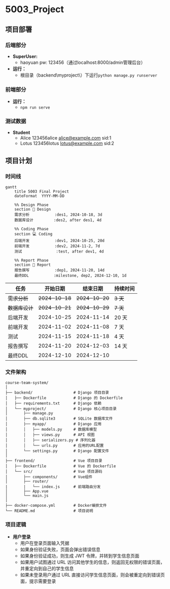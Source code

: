 # 5003_Project

## 项目部署

### 后端部分

- **SuperUser:**
  - haoyuan pw: 123456（通过localhost:8000/admin管理后台）
- **运行：**
  - 根目录（backend\myproject\）下运行`python manage.py runserver`

### 前端部分

- **运行：**
  - `npm run serve`

### 测试数据

- **Student**
  - Alice 123456alice alice@example.com sid:1
  - Lotus 123456lotus lotus@example.com sid:2


## 项目计划

### 时间线

```mermaid
gantt
    title 5003 Final Project
    dateFormat  YYYY-MM-DD

    %% Design Phase
    section 🎨 Design
    需求分析           :des1, 2024-10-18, 3d
    数据库设计         :des2, after des1, 4d

    %% Coding Phase
    section 💻 Coding
    后端开发           :dev1, 2024-10-25, 20d
    前端开发           :dev2, 2024-11-2, 7d
    测试               :test, after dev1, 4d

    %% Report Phase
    section 📝 Report
    报告撰写           :dep1, 2024-11-20, 14d
    最终DDL           :milestone, dep2, 2024-12-10, 1d

```

| **任务**       | **开始日期**   | **结束日期**   | **持续时间** |
| -------------- | -------------- | -------------- | ------------ |
| ~~需求分析~~   | ~~2024-10-18~~ | ~~2024-10-20~~ | ~~3 天~~     |
| ~~数据库设计~~ | ~~2024-10-21~~ | ~~2024-10-29~~ | ~~7 天~~     |
| 后端开发       | 2024-10-25     | 2024-11-14     | 20 天        |
| 前端开发       | 2024-11-02     | 2024-11-08     | 7 天         |
| 测试           | 2024-11-15     | 2024-11-18     | 4 天         |
| 报告撰写       | 2024-11-20     | 2024-12-03     | 14 天        |
| 最终DDL        | 2024-12-10     | 2024-12-10     |              |

### 文件架构

```
course-team-system/
│
├── backend/                  # Django 项目目录
│   ├── Dockerfile            # Django 的 Dockerfile
│   ├── requirements.txt      # Django 依赖
│   └── myproject/            # Django 核心项目目录
│       ├── manage.py
│       ├── db.sqlite3        # SQLite 数据库文件
│       ├── myapp/            # Django 应用
│       │   ├── models.py     # 数据库模型
│       │   ├── views.py      # API 视图
│       │   ├── serializers.py # 序列化器
│       │   └── urls.py       # 应用的URL配置
│       └── settings.py       # Django 配置文件
│
├── frontend/                 # Vue 项目目录
│   ├── Dockerfile            # Vue 的 Dockerfile
│   └── src/                  # Vue 项目源码
│       ├── components/       # Vue组件
│       ├── router/
|       |   └── index.js      # 前端路由分发
│       ├── App.vue
│       └── main.js
│
├── docker-compose.yml        # Docker编排文件
└── README.md                 # 项目说明

```

### 项目逻辑

- **用户登录**
  - 用户在登录页面输入凭据
  - 如果身份验证失败，页面会弹出错误信息
  - 如果身份验证成功，则生成 JWT 令牌，并转到学生信息页面
  - 如果用户试图通过 URL 访问其他学生的信息，则返回无权限的错误页面，并重定向到自己的学生信息
  - 如果未登录用户通过 URL 直接访问学生信息页面，则会被重定向到错误页面，提示需要登录
